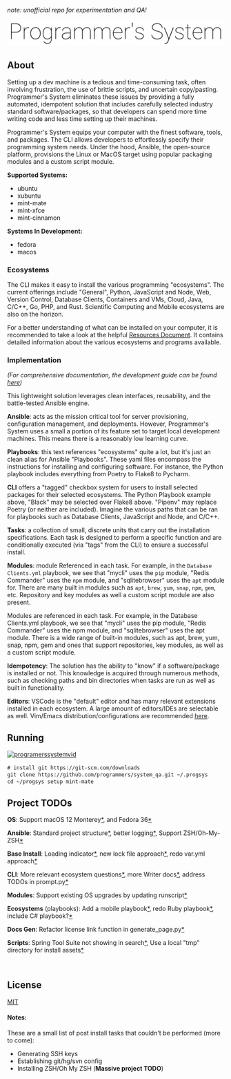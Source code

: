 _note: unofficial repo for experimentation and QA!_

<p align="center">
  <img src="https://raw.githubusercontent.com/programmers/system_qa/main/img/logo.jpg" alt="logo">
</p>

## About

Setting up a dev machine is a tedious and time-consuming task, often involving frustration, the use of brittle scripts, and uncertain copy/pasting. Programmer's System eliminates these issues by providing a fully automated, idempotent solution that includes carefully selected industry standard software/packages, so that developers can spend more time writing code and less time setting up their machines.

Programmer's System equips your computer with the finest software, tools, and packages. The CLI allows developers to effortlessly specify their programming system needs. Under the hood, Ansible, the open-source platform, provisions the Linux or MacOS target using popular packaging modules and a custom script module.

**Supported Systems:**
- ubuntu
- xubuntu
- mint-mate
- mint-xfce
- mint-cinnamon

**Systems In Development:**
- fedora
- macos

### Ecosystems

The CLI makes it easy to install the various programming "ecosystems". The current offerings include "General", Python, JavaScript and Node, Web, Version Control, Database Clients, Containers and VMs, Cloud, Java, C/C++, Go, PHP, and Rust. Scientific Computing and Mobile ecosystems are also on the horizon.

For a better understanding of what can be installed on your computer, it is recommended to take a look at the helpful [Resources Document](https://github.com/programmers/system_qa/blob/main/docs/Software/Software%20Docs.md). It contains detailed information about the various ecosystems and programs available.

### Implementation

_(For comprehensive documentation, the development guide can be found <a href="">here</a>)_

This lightweight solution leverages clean interfaces, reusability, and the battle-tested Ansible engine.

**Ansible**: acts as the mission critical tool for server provisioning, configuration management, and deployments. However, Programmer's System uses a small a portion of its feature set to target local development machines. This means there is a reasonably low learning curve.

**Playbooks**: this text references "ecosystems" quite a lot, but it's just an clean alias for Ansible "Playbooks". These yaml files encompass the instructions for installing and configuring software. For instance, the Python playbook includes everything from Poetry to Flake8 to Pycharm.

**CLI** offers a "tagged" checkbox system for users to install selected packages for their selected ecosystems. The Python Playbook example above, "Black" may be selected over Flake8 above. "Pipenv" may replace Poetry (or neither are included). Imagine the various paths that can be ran for playbooks such as Database Clients, JavaScript and Node, and C/C++.

**Tasks**: a collection of small, discrete units that carry out the installation specifications. Each task is designed to perform a specific function and are conditionally executed (via "tags" from the CLI) to ensure a successful install.

**Modules**: module Referenced in each task. For example, in the `Database Clients.yml` playbook, we see that "mycli" uses the `pip` module, "Redis Commander" uses the `npm` module, and "sqlitebrowser" uses the `apt` module for. There are many built in modules such as `apt`, `brew`, `yum`, `snap`, `npm`, `gem`, etc. Repository and key modules as well a custom script module are also present.

Modules are referenced in each task. For example, in the Database Clients.yml playbook, we see that "mycli" uses the pip module, "Redis Commander" uses the npm module, and "sqlitebrowser" uses the apt module. There is a wide range of built-in modules, such as apt, brew, yum, snap, npm, gem and ones that support repositories, key modules, as well as a custom script module.

**Idempotency**: The solution has the ability to "know" if a software/package is installed or not. This knowledge is acquired through numerous methods, such as checking paths and bin directories when tasks are run as well as built in functionality.

**Editors**: VSCode is the "default" editor and has many relevant extensions installed in each ecosystem. A large amount of editors/IDEs are selectable as well. Vim/Emacs distribution/configurations are recommended [here](https://github.com/programmers/system_qa/blob/main/docs/Post%20Install/Overview.md#4-consider-setting-up-vim-or-emacs).

## Running

[![programerssystemvid](https://raw.githubusercontent.com/programmers/system_qa/main/img/youtube/thumbnail.png)](https://www.youtube.com/watch?v=fZ_3YuxSKpk)

```
# install git https://git-scm.com/downloads
git clone https://github.com/programmers/system_qa.git ~/.progsys
cd ~/progsys setup mint-mate
```

## Project TODOs

**OS**: Support macOS 12 Monterey[*](https://github.com/programmers/system_qa/issues/21), and Fedora 36[*](https://github.com/programmers/system_qa/issues/20)

**Ansible**:
Standard project structure[*](https://github.com/programmers/system_qa/issues/19), better logging[*](https://github.com/programmers/system_qa/issues/18), Support ZSH/Oh-My-ZSH[*](https://github.com/programmers/system_qa/issues/4)

**Base Install**:
Loading indicator[*](https://github.com/programmers/system_qa/issues/17), new lock file approach[*](https://github.com/programmers/system_qa/issues/16), redo var.yml approach[*](https://github.com/programmers/system_qa/issues/15)

**CLI**: More relevant ecosystem questions[*](https://github.com/programmers/system_qa/issues/14), more Writer docs[*](https://github.com/programmers/system_qa/issues/13), address TODOs in prompt.py[*](https://github.com/programmers/system_qa/issues/12)

**Modules**: Support existing OS upgrades by updating runscript[*](https://github.com/programmers/system_qa/issues/11)

**Ecosystems** (playbooks): Add a mobile playbook[*](https://github.com/programmers/system_qa/issues/10), redo Ruby playbook[*](https://github.com/programmers/system_qa/issues/9), include C# playbook?[*](https://github.com/programmers/system_qa/issues/27)

**Docs Gen**: Refactor license link function in generate_page.py[*](https://github.com/programmers/system_qa/issues/8)

**Scripts**: Spring Tool Suite not showing in search[*](https://github.com/programmers/system_qa/issues/5), Use a local "tmp" directory for install assets[*](https://github.com/programmers/system_qa/issues/7)

<br/>

## License

[MIT](https://github.com/programmers/system_qa/blob/main/LICENSE)

#### Notes:

These are a small list of post install tasks that couldn't be performed (more to come):

- Generating SSH keys
- Establishing git/hg/svn config
- Installing ZSH/Oh My ZSH (**Massive project TODO**)